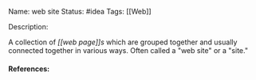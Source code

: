 Name: web site
Status: #idea
Tags: [[Web]]

Description:

A collection of *[[web page]]s* which are grouped together and usually connected together in various ways. Often called a "web site" or a "site."

#### References:
